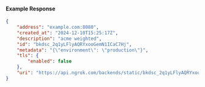 <!-- Code generated for API Clients. DO NOT EDIT. -->

#### Example Response

```json
{
	"address": "example.com:8080",
	"created_at": "2024-12-10T15:25:17Z",
	"description": "acme weighted",
	"id": "bkdsc_2q1yLFlyAQRYxooGemN1ICaC7Hj",
	"metadata": "{\"environment\": \"production\"}",
	"tls": {
		"enabled": false
	},
	"uri": "https://api.ngrok.com/backends/static/bkdsc_2q1yLFlyAQRYxooGemN1ICaC7Hj"
}
```
